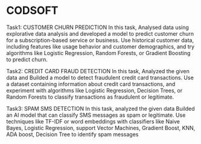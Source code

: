 # CODSOFT
Task1: CUSTOMER CHURN PREDICTION
In this task, Analysed data using explorative data analysis and developed a model to predict customer churn for a subscription-based service or business. Use historical customer data, including features like usage behavior and customer demographics, and try algorithms like Logistic Regression, Random Forests, or Gradient Boosting to predict churn.

Task2: CREDIT CARD FRAUD DETECTION
In this task, Analyzed the given data and Builded a model to detect fraudulent credit card transactions. Use a dataset containing information about credit card transactions, and experiment with algorithms like Logistic Regression, Decision Trees, or Random Forests to classify transactions as fraudulent or legitimate.

Task3: SPAM SMS DETECTION
In this task, analyzed the given data Builded an AI model that can classify SMS messages as spam or legitimate. Use techniques like TF-IDF or word embeddings with classifiers like Naive Bayes, Logistic Regression, support Vector Machines, Gradient Boost, KNN, ADA boost, Decision Tree to identify spam messages
